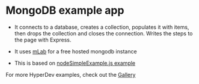 # MongoDB example app

- It connects to a database, creates a collection, populates it with items, then drops the collection and closes the connection. Writes the steps to the page with Express.

- It uses [mLab](https://mlab.com) for a free hosted mongodb instance

- This is based on [nodeSimpleExample.js example](https://github.com/mongolab/mongodb-driver-examples/blob/master/nodejs/nodeSimpleExample.js)

For more HyperDev examples, check out the [Gallery](https://hyperdev.com/community/)